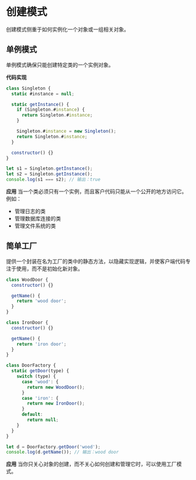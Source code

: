 # 创建模式

创建模式侧重于如何实例化一个对象或一组相关对象。

## 单例模式

单例模式确保只能创建特定类的一个实例对象。

**代码实现**

```js
class Singleton {
  static #instance = null;

  static getInstance() {
    if (Singleton.#instance) {
      return Singleton.#instance;
    }

    Singleton.#instance = new Singleton();
    return Singleton.#instance;
  }

  constructor() {}
}

let s1 = Singleton.getInstance();
let s2 = Singleton.getInstance();
console.log(s1 === s2); // 输出：true
```

**应用**
当一个类必须只有一个实例，而且客户代码只能从一个公开的地方访问它。
例如：

- 管理日志的类
- 管理数据库连接的类
- 管理文件系统的类

## 简单工厂

提供一个封装在名为工厂的类中的静态方法，以隐藏实现逻辑，并使客户端代码专注于使用，而不是初始化新对象。

```js
class WoodDoor {
  constructor() {}

  getName() {
    return 'wood door';
  }
}

class IronDoor {
  constructor() {}

  getName() {
    return 'iron door';
  }
}

class DoorFactory {
  static getDoor(type) {
    switch (type) {
      case 'wood': {
        return new WoodDoor();
      }
      case 'iron': {
        return new IronDoor();
      }
      default:
        return null;
    }
  }
}

let d = DoorFactory.getDoor('wood');
console.log(d.getName()); // 输出：wood door
```

**应用**
当你只关心对象的创建，而不关心如何创建和管理它时，可以使用工厂模式。
